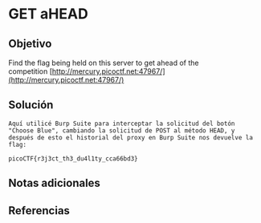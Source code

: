 # GET aHEAD
## Objetivo
Find the flag being held on this server to get ahead of the competition [http://mercury.picoctf.net:47967/](http://mercury.picoctf.net:47967/)
## Solución
```
Aquí utilicé Burp Suite para interceptar la solicitud del botón "Choose Blue", cambiando la solicitud de POST al método HEAD, y después de esto el historial del proxy en Burp Suite nos devuelve la flag:

picoCTF{r3j3ct_th3_du4l1ty_cca66bd3}
```
## Notas adicionales
## Referencias